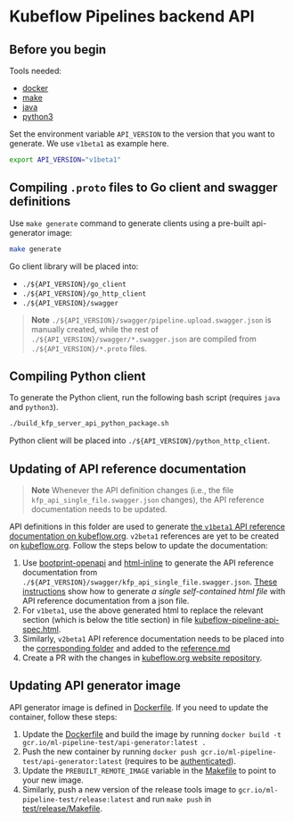 # Kubeflow Pipelines backend API

## Before you begin

Tools needed:

* [docker](https://docs.docker.com/get-docker/)
* [make](https://www.gnu.org/software/make/)
* [java](https://www.java.com/en/download/)
* [python3](https://www.python.org/downloads/)

Set the environment variable `API_VERSION` to the version that you want to generate. We use `v1beta1` as example here.

```bash
export API_VERSION="v1beta1"
```

## Compiling `.proto` files to Go client and swagger definitions

Use `make generate` command to generate clients using a pre-built api-generator image:
```bash
make generate
```

Go client library will be placed into:

* `./${API_VERSION}/go_client`
* `./${API_VERSION}/go_http_client`
* `./${API_VERSION}/swagger`

> **Note**
> `./${API_VERSION}/swagger/pipeline.upload.swagger.json` is manually created, while the rest of `./${API_VERSION}/swagger/*.swagger.json` are compiled from `./${API_VERSION}/*.proto` files.

## Compiling Python client

To generate the Python client, run the following bash script (requires `java` and `python3`).

```bash
./build_kfp_server_api_python_package.sh
```

Python client will be placed into `./${API_VERSION}/python_http_client`.

## Updating of API reference documentation

> **Note**
> Whenever the API definition changes (i.e., the file `kfp_api_single_file.swagger.json` changes), the API reference documentation needs to be updated.

API definitions in this folder are used to generate [the `v1beta1` API reference documentation on kubeflow.org](https://www.kubeflow.org/docs/components/pipelines/v1/reference/api/kubeflow-pipeline-api-spec/). `v2beta1` references are yet to be created on [kubeflow.org](https://www.kubeflow.org/docs/components/pipelines/v2/reference/). Follow the steps below to update the documentation:

1. Use [bootprint-openapi](https://github.com/bootprint/bootprint-monorepo/tree/master/packages/bootprint-openapi) and [html-inline](https://github.com/substack/html-inline) to generate the API reference documentation from `./${API_VERSION}/swagger/kfp_api_single_file.swagger.json`. [These instructions](https://github.com/bootprint/bootprint-monorepo/tree/master/packages/bootprint-openapi#bootprint-openapi) show how to generate *a single self-contained html file* with API reference documentation from a json file.
2. For `v1beta1`, use the above generated html to replace the relevant section (which is below the title section) in file [kubeflow-pipeline-api-spec.html](https://github.com/kubeflow/website/blob/master/content/en/docs/components/pipelines/v1/reference/api/kubeflow-pipeline-api-spec.html).
3. Similarly, `v2beta1` API reference documentation needs to be placed into the [corresponding folder](https://github.com/kubeflow/website/tree/master/content/en/docs/components/pipelines/v2) and added to the [reference.md](https://github.com/kubeflow/website/blob/master/content/en/docs/components/pipelines/v2/reference.md)
4. Create a PR with the changes in [kubeflow.org website repository](https://github.com/kubeflow/website).

## Updating API generator image

API generator image is defined in [Dockerfile](`./Dockerfile`). If you need to update the container, follow these steps:

1. Update the [Dockerfile](`./Dockerfile`) and build the image by running `docker build -t gcr.io/ml-pipeline-test/api-generator:latest .`
1. Push the new container by running `docker push gcr.io/ml-pipeline-test/api-generator:latest` (requires to be [authenticated](https://cloud.google.com/container-registry/docs/advanced-authentication)).
1. Update the `PREBUILT_REMOTE_IMAGE` variable in the [Makefile](./Makefile) to point to your new image.
1. Similarly, push a new version of the release tools image to `gcr.io/ml-pipeline-test/release:latest` and run `make push` in [test/release/Makefile](../../test/release/Makefile).
